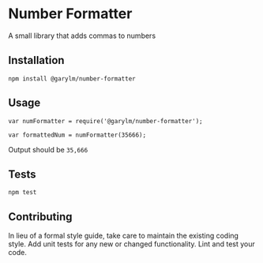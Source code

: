 Number Formatter
=========

A small library that adds commas to numbers

## Installation

  `npm install @garylm/number-formatter`

## Usage

    var numFormatter = require('@garylm/number-formatter');

    var formattedNum = numFormatter(35666);
  
  
  Output should be `35,666`


## Tests

  `npm test`

## Contributing

In lieu of a formal style guide, take care to maintain the existing coding style. Add unit tests for any new or changed functionality. Lint and test your code.